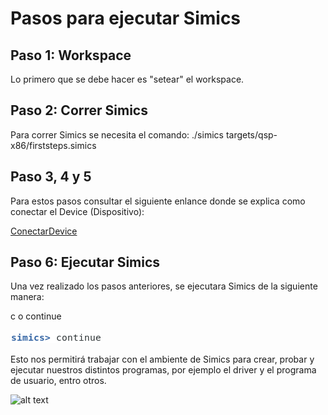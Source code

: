 # Pasos para ejecutar Simics
## Paso 1: Workspace

Lo primero que se debe hacer es "setear" el workspace.

## Paso 2: Correr Simics

Para correr Simics se necesita el comando:
./simics targets/qsp-x86/firststeps.simics

## Paso 3, 4 y 5

Para estos pasos consultar el siguiente enlance donde se explica como conectar el Device (Dispositivo):

[ConectarDevice](https://github.com/ECCIUCRLQ/simics/blob/main/ConectarDevice.png)

## Paso 6: Ejecutar Simics

Una vez realizado los pasos anteriores, se ejecutara Simics de la siguiente manera:

c o continue

![alt text](https://github.com/ECCIUCRLQ/simics/blob/main/Ejecucci%C3%B3n%20de%20Simics/Ejecucci%C3%B3n%20de%20Simics.png)

Esto nos permitirá trabajar con el ambiente de Simics para crear, probar y ejecutar nuestros distintos programas, por ejemplo el driver y el programa de usuario, entro otros.

![alt text](https://github.com/ECCIUCRLQ/simics/blob/main/Ejecucci%C3%B3n%20de%20Simics/Terminales%20Simics.png)
